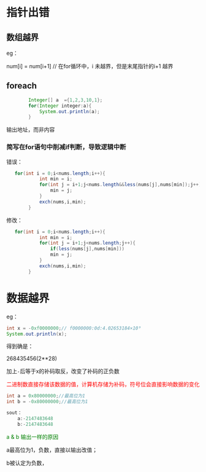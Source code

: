 # 指针出错

## 数组越界

eg：

num[i] = num[i+1]  // 在for循环中，i 未越界，但是末尾指针的i+1 越界

## foreach

~~~Java
        Integer[] a  ={1,2,3,10,1};
        for(Integer integer:a){
            System.out.println(a);
        }
~~~

输出地址，而非内容

### 简写在for语句中削减if判断，导致逻辑中断

错误：

~~~Java
   for(int i = 0;i<nums.length;i++){
            int min = i;
            for(int j = i+1;j<nums.length&&less(nums[j],nums[min]);j++){
                min = j;
            }
            exch(nums,i,min);
        }
~~~

修改：

~~~Java
   for(int i = 0;i<nums.length;i++){
            int min = i;
            for(int j = i+1;j<nums.length;j++){
                if(less(nums[j],nums[min]))
                min = j;
            }
            exch(nums,i,min);
        }
~~~

# 数据越界

eg：

~~~java
int x = -0xf0000000;// f0000000:0d:4.02653184×10⁹
System.out.println(x);
~~~

得到确是：

268435456(2**28)

加上`-`后等于x的补码取反，改变了补码的正负数

<font color = red>二进制数直接存储该数据的值，计算机存储为补码，符号位会直接影响数据的变化</font>

~~~java
int a = 0x80000000;//最高位为1
int b = -0x80000000;//最高位为1

sout：
    a:-2147483648
	b:-2147483648
~~~

<font color = green>a & b 输出一样的原因</font>

a最高位为1，负数，直接以输出改值；

b被认定为负数，







​	